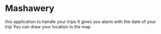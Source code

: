 # Mashawery
this application to handle your trips 
It gives you alarm with the date of your trip
You can draw your location in the map 

